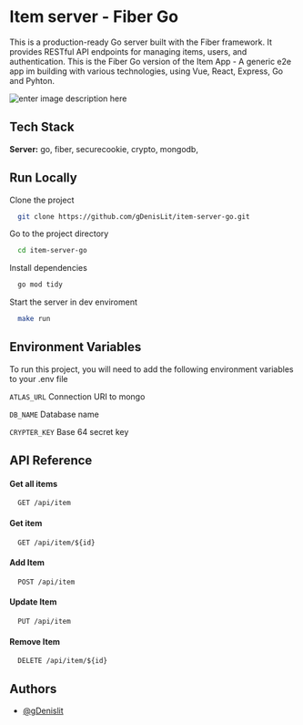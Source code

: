 
# Item server - Fiber Go

This is a production-ready Go server built with the Fiber framework. It provides RESTful API endpoints for managing items, users, and authentication. This is the Fiber Go version of the Item App - A generic e2e app im building with various technologies, using Vue, React, Express, Go and Pyhton.


![enter image description here](https://res.cloudinary.com/dokgseqgj/image/upload/v1683823793/item-server-architecture_ojhwhg.png)


## Tech Stack

**Server:** go, fiber, securecookie, crypto, mongodb,


## Run Locally

Clone the project

```bash
  git clone https://github.com/gDenisLit/item-server-go.git
```

Go to the project directory

```bash
  cd item-server-go
```

Install dependencies

```bash
  go mod tidy
```

Start the server in dev enviroment

```bash
  make run
```

## Environment Variables

To run this project, you will need to add the following environment variables to your .env file

`ATLAS_URL`
Connection URI to mongo

`DB_NAME`
Database name

`CRYPTER_KEY`
Base 64 secret key

## API Reference

#### Get all items

```http
  GET /api/item
```

#### Get item

```http
  GET /api/item/${id}
```

#### Add Item

```http
  POST /api/item
```
#### Update Item

```http
  PUT /api/item
```
#### Remove Item
```http
  DELETE /api/item/${id}
```


## Authors

- [@gDenislit](https://www.github.com/gDenislit)
